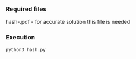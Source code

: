 ### Required files
hash-.pdf - for accurate solution this file is needed

### Execution
```
python3 hash.py
```